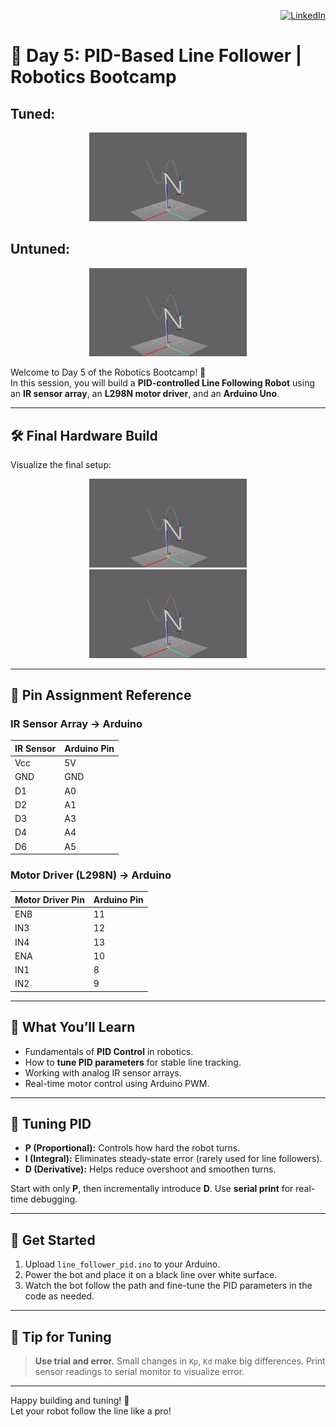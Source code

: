 <p align="right">
  <a href="https://www.linkedin.com/in/kazi-abrar-mahmud/" target="_blank">
    <img src="https://img.shields.io/badge/Connect%20on-LinkedIn-blue?style=flat&logo=linkedin" alt="LinkedIn">
  </a>
</p>

# 🤖 Day 5: PID-Based Line Follower | Robotics Bootcamp
## Tuned:
<div align="center">
  <img src="https://github.com/AbrarMahmud/N_DOF_simulation/blob/main/DH_matrix_to_arm_visualizer/6_DOF_arm.gif" alt="github-small" width="50%">
</div>

## Untuned:
<div align="center">
  <img src="https://github.com/AbrarMahmud/N_DOF_simulation/blob/main/DH_matrix_to_arm_visualizer/6_DOF_arm.gif" alt="github-small" width="50%">
</div>

Welcome to Day 5 of the Robotics Bootcamp! 🎯  
In this session, you will build a **PID-controlled Line Following Robot** using an **IR sensor array**, an **L298N motor driver**, and an **Arduino Uno**.

---

## 🛠️ Final Hardware Build
Visualize the final setup:
<div align="center">
  <img src="https://github.com/AbrarMahmud/N_DOF_simulation/blob/main/DH_matrix_to_arm_visualizer/6_DOF_arm.gif" alt="github-small" width="50%">
</div>
<div align="center">
  <img src="https://github.com/AbrarMahmud/N_DOF_simulation/blob/main/DH_matrix_to_arm_visualizer/6_DOF_arm.gif" alt="github-small" width="50%">
</div>

---

## 📌 Pin Assignment Reference

### IR Sensor Array → Arduino
| IR Sensor | Arduino Pin |
|-----------|-------------|
| Vcc       | 5V          |
| GND       | GND         |
| D1        | A0          |
| D2        | A1          |
| D3        | A3          |
| D4        | A4          |
| D6        | A5          |

### Motor Driver (L298N) → Arduino
| Motor Driver Pin | Arduino Pin |
|------------------|-------------|
| ENB              | 11          |
| IN3              | 12          |
| IN4              | 13          |
| ENA              | 10          |
| IN1              | 8           |
| IN2              | 9           |

---

## 🧠 What You’ll Learn
- Fundamentals of **PID Control** in robotics.
- How to **tune PID parameters** for stable line tracking.
- Working with analog IR sensor arrays.
- Real-time motor control using Arduino PWM.

---

## 🧪 Tuning PID
- **P (Proportional):** Controls how hard the robot turns.
- **I (Integral):** Eliminates steady-state error (rarely used for line followers).
- **D (Derivative):** Helps reduce overshoot and smoothen turns.

Start with only **P**, then incrementally introduce **D**. Use **serial print** for real-time debugging.

---

## 🚀 Get Started
1. Upload `line_follower_pid.ino` to your Arduino.
2. Power the bot and place it on a black line over white surface.
3. Watch the bot follow the path and fine-tune the PID parameters in the code as needed.

---

## 🧠 Tip for Tuning
> **Use trial and error.** Small changes in `Kp`, `Kd` make big differences. Print sensor readings to serial monitor to visualize error.

---

Happy building and tuning! 🎉  
Let your robot follow the line like a pro!
